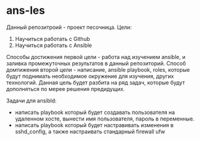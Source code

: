 # ans-les
Данный репозитроий - проект песочница.
Цели:
1. Научиться работать с Github
2. Научиться работать с Ansible

Способы достижения первой цели - работа над изучением ansible, и заливка промежуточных результатов в данный репозиторий.
Способ домтижения второй цели - написание, ansible playbook, roles, которые будут поднимать необходимое окружение для изучения, других технологий. Данная цель будет разбита на ряд задач, которые будут дополняться по мерее решения предидущих.

Задачи для ansibld:
- написать playbook который будет создавать пользователя на удаленном хосте, вынести имя пользователя, пароль в переменные.
- написать playbook который будет настравивать изменения в sshd_config,  а также настраивать стандарный firewall ufw
